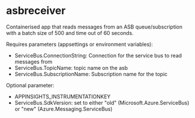 # asbreceiver

Containerised app that reads messages from an ASB queue/subscription with a batch size of 500 and time out of 60 seconds.


Requires parameters (appsettings or environment variables):
- ServiceBus.ConnectionString: Connection for the service bus to read messages from
- ServiceBus.TopicName: topic name on the asb
- ServiceBus.SubscriptionName: Subscription name for the topic

Optional parameter:
- APPINSIGHTS_INSTRUMENTATIONKEY
- ServiceBus.SdkVersion: set to either "old" (Microsoft.Azure.ServiceBus) or "new" (Azure.Messaging.ServiceBus)
